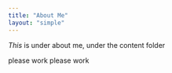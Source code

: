 ```yaml
---
title: "About Me"
layout: "simple"
---
```

_This_ is under about me, under the content folder

please work
please work
